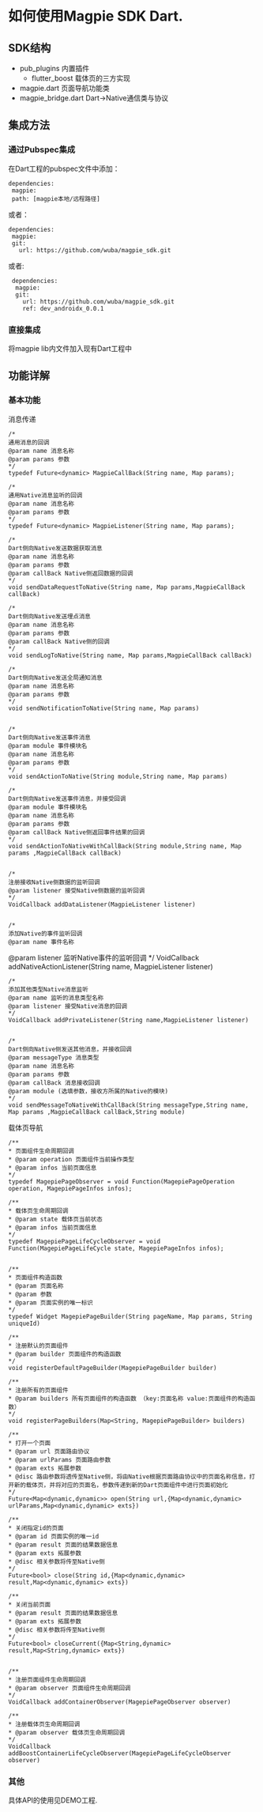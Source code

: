 # 如何使用Magpie SDK Dart.
## SDK结构
- pub_plugins 内置插件
    - flutter_boost 载体页的三方实现
- magpie.dart 页面导航功能类
- magpie_bridge.dart Dart->Native通信类与协议
## 集成方法

### 通过Pubspec集成
在Dart工程的pubspec文件中添加：

    dependencies:   
     magpie:     
     path: [magpie本地/远程路径]

或者：

    dependencies:
     magpie:     
     git:
       url: https://github.com/wuba/magpie_sdk.git

或者:

     dependencies:
      magpie:
      git:
        url: https://github.com/wuba/magpie_sdk.git
        ref: dev_androidx_0.0.1

### 直接集成
将magpie lib内文件加入现有Dart工程中

## 功能详解

### 基本功能
消息传递 

    /*
    通用消息的回调
    @param name 消息名称
    @param params 参数
    */
    typedef Future<dynamic> MagpieCallBack(String name, Map params);

    /*
    通用Native消息监听的回调
    @param name 消息名称
    @param params 参数
    */
    typedef Future<dynamic> MagpieListener(String name, Map params);

    /*
    Dart侧向Native发送数据获取消息
    @param name 消息名称
    @param params 参数
    @param callBack Native侧返回数据的回调
    */
    void sendDataRequestToNative(String name, Map params,MagpieCallBack callBack)

    /*
    Dart侧向Native发送埋点消息
    @param name 消息名称
    @param params 参数
    @param callBack Native侧的回调
    */
    void sendLogToNative(String name, Map params,MagpieCallBack callBack)

    /*
    Dart侧向Native发送全局通知消息
    @param name 消息名称
    @param params 参数
    */
    void sendNotificationToNative(String name, Map params)


    /*
    Dart侧向Native发送事件消息
    @param module 事件模块名
    @param name 消息名称
    @param params 参数
    */
    void sendActionToNative(String module,String name, Map params)

    /*
    Dart侧向Native发送事件消息，并接受回调
    @param module 事件模块名
    @param name 消息名称
    @param params 参数
    @param callBack Native侧返回事件结果的回调
    */
    void sendActionToNativeWithCallBack(String module,String name, Map params ,MagpieCallBack callBack)


    /*
    注册接收Native侧数据的监听回调
    @param listener 接受Native侧数据的监听回调
    */
    VoidCallback addDataListener(MagpieListener listener)

 
    /*
    添加Native的事件监听回调
    @param name 事件名称
@param listener 监听Native事件的监听回调
*/
VoidCallback addNativeActionListener(String name, MagpieListener listener)

    /*
    添加其他类型Native消息监听
    @param name 监听的消息类型名称
    @param listener 接受Native消息的回调
    */
    VoidCallback addPrivateListener(String name,MagpieListener listener)


    /*
    Dart侧向Native侧发送其他消息，并接收回调
    @param messageType 消息类型
    @param name 消息名称
    @param params 参数
    @param callBack 消息接收回调
    @param module (选填参数，接收方所属的Native的模块)
    */
    void sendMessageToNativeWithCallBack(String messageType,String name, Map params ,MagpieCallBack callBack,String module)

 
载体页导航

    /**
    * 页面组件生命周期回调
    * @param operation 页面组件当前操作类型
    * @param infos 当前页面信息
    */
    typedef MagepiePageObserver = void Function(MagepiePageOperation operation, MagepiePageInfos infos);

    /**
    * 载体页生命周期回调
    * @param state 载体页当前状态
    * @param infos 当前页面信息
    */
    typedef MagepiePageLifeCycleObserver = void Function(MagepiePageLifeCycle state, MagepiePageInfos infos);

 
    /**
    * 页面组件构造函数
    * @param 页面名称
    * @param 参数
    * @param 页面实例的唯一标识
    */
    typedef Widget MagepiePageBuilder(String pageName, Map params, String uniqueId)

    /**
    * 注册默认的页面组件
    * @param builder 页面组件的构造函数
    */
    void registerDefaultPageBuilder(MagepiePageBuilder builder)

    /**
    * 注册所有的页面组件
    * @param builders 所有页面组件的构造函数 （key:页面名称 value:页面组件的构造函数）
    */
    void registerPageBuilders(Map<String, MagepiePageBuilder> builders)

    /**
    * 打开一个页面
    * @param url 页面路由协议
    * @param urlParams 页面路由参数
    * @param exts 拓展参数
    * @disc 路由参数将透传至Native侧，将由Native根据页面路由协议中的页面名称信息，打开新的载体页，并将对应的页面名，参数传递到新的Dart页面组件中进行页面初始化
    */
    Future<Map<dynamic,dynamic>> open(String url,{Map<dynamic,dynamic> urlParams,Map<dynamic,dynamic> exts})

    /**
    * 关闭指定id的页面
    * @param id 页面实例的唯一id
    * @param result 页面的结果数据信息
    * @param exts 拓展参数
    * @disc 相关参数将传至Native侧
    */
    Future<bool> close(String id,{Map<dynamic,dynamic> result,Map<dynamic,dynamic> exts})

    /**
    * 关闭当前页面
    * @param result 页面的结果数据信息
    * @param exts 拓展参数
    * @disc 相关参数将传至Native侧
    */
    Future<bool> closeCurrent({Map<String,dynamic> result,Map<String,dynamic> exts})


    /**
    * 注册页面组件生命周期回调
    * @param observer 页面组件生命周期回调
    */
    VoidCallback addContainerObserver(MagepiePageObserver observer)

    /**
    * 注册载体页生命周期回调
    * @param observer 载体页生命周期回调
    */
    VoidCallback addBoostContainerLifeCycleObserver(MagepiePageLifeCycleObserver observer)

 
### 其他
具体API的使用见DEMO工程.
